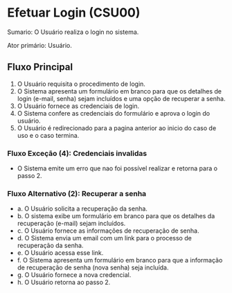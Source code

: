 # Efetuar Login (CSU00)
Sumario: O Usuário realiza o login no sistema.

Ator primário: Usuário.

## Fluxo Principal
1. O Usuário requisita o procedimento de login.
2. O Sistema apresenta um formulário em branco para que os detalhes de login (e-mail, senha) sejam incluídos e uma opção de recuperar a senha.
3. O Usuário fornece as credenciais de login.
4. O Sistema confere as credenciais do formulário e aprova o login do usuário.
5. O Usuário é redirecionado para a pagina anterior ao inicio do caso de uso e o caso termina.

### Fluxo Exceção (4): Credenciais invalidas
- O Sistema emite um erro que nao foi possível realizar e retorna para o passo 2.


### Fluxo Alternativo (2): Recuperar a senha
- a. O Usuário solicita a recuperação da senha.
- b. O sistema exibe um formulário em branco para que os detalhes da recuperação (e-mail) sejam incluídos.
- c. O Usuário fornece as informações de recuperação de senha.
- d. O Sistema envia um email com um link para o processo de recuperação da senha.
- e. O Usuário acessa esse link.
- f. O Sistema apresenta um formulário em branco para que a informação de recuperação de senha (nova senha) seja incluída.
- g. O Usuário fornece a nova credencial.
- h. O Usuário retorna ao passo 2.
